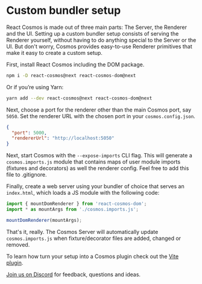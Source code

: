 # Custom bundler setup

React Cosmos is made out of three main parts: The Server, the Renderer and the UI. Setting up a custom bundler setup consists of serving the Renderer yourself, without having to do anything special to the Server or the UI. But don't worry, Cosmos provides easy-to-use Renderer primitives that make it easy to create a custom setup.

First, install React Cosmos including the DOM package.

```bash
npm i -D react-cosmos@next react-cosmos-dom@next
```

Or if you’re using Yarn:

```bash
yarn add --dev react-cosmos@next react-cosmos-dom@next
```

Next, choose a port for the renderer other than the main Cosmos port, say `5050`. Set the renderer URL with the chosen port in your `cosmos.config.json`.

```json
{
  "port": 5000,
  "rendererUrl": "http://localhost:5050"
}
```

Next, start Cosmos with the `--expose-imports` CLI flag. This will generate a `cosmos.imports.js` module that contains maps of user module imports (fixtures and decorators) as well the renderer config. Feel free to add this file to .gitignore.

Finally, create a web server using your bundler of choice that serves an `index.html`, which loads a JS module with the following code:

```js
import { mountDomRenderer } from 'react-cosmos-dom';
import * as mountArgs from './cosmos.imports.js';

mountDomRenderer(mountArgs);
```

That's it, really. The Cosmos Server will automatically update `cosmos.imports.js` when fixture/decorator files are added, changed or removed.

To learn how turn your setup into a Cosmos plugin check out the [Vite plugin](../packages/react-cosmos-plugin-vite).

[Join us on Discord](https://discord.gg/3X95VgfnW5) for feedback, questions and ideas.
